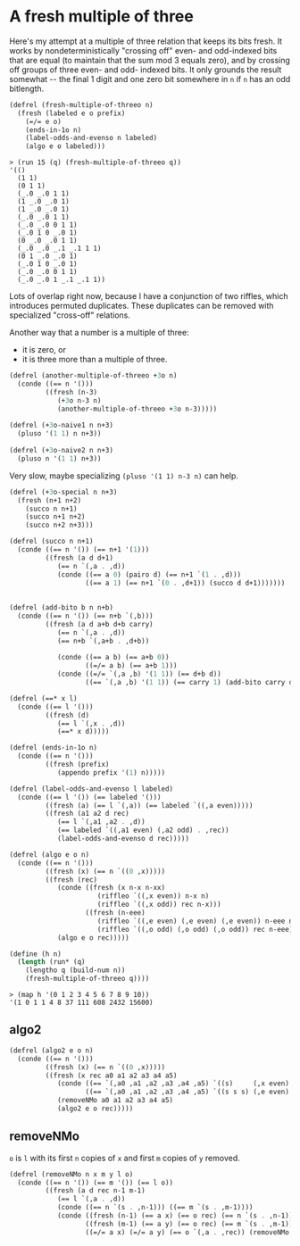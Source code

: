 # A fresh multiple of three

Here's my attempt at a multiple of three relation that keeps its bits fresh. It works by nondeterministically "crossing off" even- and odd-indexed bits that are equal (to maintain that the sum mod 3 equals zero), and by crossing off groups of three even- and odd- indexed bits. It only grounds the result somewhat -- the final 1 digit and one zero bit somewhere in `n` if `n` has an odd bitlength.

```scheme
(defrel (fresh-multiple-of-threeo n)
  (fresh (labeled e o prefix)
    (=/= e o)
    (ends-in-1o n)
    (label-odds-and-evenso n labeled)
    (algo e o labeled)))
```

```
> (run 15 (q) (fresh-multiple-of-threeo q))
'(()
  (1 1)
  (0 1 1)
  (_.0 _.0 1 1)
  (1 _.0 _.0 1)
  (1 _.0 _.0 1)
  (_.0 _.0 1 1)
  (_.0 _.0 0 1 1)
  (_.0 1 0 _.0 1)
  (0 _.0 _.0 1 1)
  (_.0 _.0 _.1 _.1 1 1)
  (0 1 _.0 _.0 1)
  (_.0 1 0 _.0 1)
  (_.0 _.0 0 1 1)
  (_.0 _.0 1 _.1 _.1 1))
```

Lots of overlap right now, because I have a conjunction of two riffles, which introduces permuted duplicates. These duplicates can be removed with specialized "cross-off" relations.


Another way that a number is a multiple of three:
* it is zero, or
* it is three more than a multiple of three.

```scheme
(defrel (another-multiple-of-threeo +3o n)
  (conde ((== n '()))
         ((fresh (n-3)
            (+3o n-3 n)
            (another-multiple-of-threeo +3o n-3)))))
            
(defrel (+3o-naive1 n n+3)
  (pluso '(1 1) n n+3))
  
(defrel (+3o-naive2 n n+3)
  (pluso n '(1 1) n+3))
```
Very slow, maybe specializing `(pluso '(1 1) n-3 n)` can help.

```scheme
(defrel (+3o-special n n+3)
  (fresh (n+1 n+2)
    (succo n n+1)
    (succo n+1 n+2)
    (succo n+2 n+3)))
```


```scheme
(defrel (succo n n+1)
  (conde ((== n '()) (== n+1 '(1)))
         ((fresh (a d d+1)
            (== n `(,a . ,d))
            (conde ((== a 0) (pairo d) (== n+1 `(1 . ,d)))
                   ((== a 1) (== n+1 `(0 . ,d+1)) (succo d d+1)))))))
                   
                   
(defrel (add-bito b n n+b)
  (conde ((== n '()) (== n+b `(,b)))
         ((fresh (a d a+b d+b carry)
            (== n `(,a . ,d))
            (== n+b `(,a+b . ,d+b))
            
            (conde ((== a b) (== a+b 0))
                   ((=/= a b) (== a+b 1)))
            (conde ((=/= `(,a ,b) '(1 1)) (== d+b d))
                   ((== `(,a ,b) '(1 1)) (== carry 1) (add-bito carry d d+b)))))))
```

```scheme
(defrel (==* x l)
  (conde ((== l '()))
         ((fresh (d)
            (== l `(,x . ,d))
            (==* x d)))))
```


```scheme
(defrel (ends-in-1o n)
  (conde ((== n '()))
         ((fresh (prefix)
            (appendo prefix '(1) n)))))
```

```scheme
(defrel (label-odds-and-evenso l labeled)
  (conde ((== l '()) (== labeled '()))
         ((fresh (a) (== l `(,a)) (== labeled `((,a even)))))
         ((fresh (a1 a2 d rec)
            (== l `(,a1 ,a2 . ,d))
            (== labeled `((,a1 even) (,a2 odd) . ,rec))
            (label-odds-and-evenso d rec)))))
```

```scheme
(defrel (algo e o n)
  (conde ((== n '()))
         ((fresh (x) (== n `((0 ,x)))))
         ((fresh (rec)
            (conde ((fresh (x n-x n-xx)
                      (riffleo `((,x even)) n-x n)
                      (riffleo `((,x odd)) rec n-x)))
                   ((fresh (n-eee)
                      (riffleo `((,e even) (,e even) (,e even)) n-eee n)
                      (riffleo `((,o odd) (,o odd) (,o odd)) rec n-eee))))
            (algo e o rec)))))
```


```scheme
(define (h n)
  (length (run* (q)
    (lengtho q (build-num n))
    (fresh-multiple-of-threeo q))))
```

```
> (map h '(0 1 2 3 4 5 6 7 8 9 10))
'(1 0 1 1 4 8 37 111 608 2432 15600)
```

## algo2
```scheme
(defrel (algo2 e o n)
  (conde ((== n '()))
         ((fresh (x) (== n `((0 ,x)))))
         ((fresh (x rec a0 a1 a2 a3 a4 a5)
            (conde ((== `(,a0 ,a1 ,a2 ,a3 ,a4 ,a5) `((s)     (,x even) (s)     (,x odd) n rec)))
                   ((== `(,a0 ,a1 ,a2 ,a3 ,a4 ,a5) `((s s s) (,e even) (s s s) (,o odd) n rec))))
            (removeNMo a0 a1 a2 a3 a4 a5)
            (algo2 e o rec)))))
```


## removeNMo
`o` is `l` with its first `n` copies of `x` and first `m` copies of `y` removed.
```scheme
(defrel (removeNMo n x m y l o)
  (conde ((== n '()) (== m '()) (== l o))
         ((fresh (a d rec n-1 m-1)
            (== l `(,a . ,d))
            (conde ((== n `(s . ,n-1))) ((== m `(s . ,m-1))))
            (conde ((fresh (n-1) (== a x) (== o rec) (== n `(s . ,n-1)) (removeNMo n-1 x m y d rec)))
                   ((fresh (m-1) (== a y) (== o rec) (== m `(s . ,m-1)) (removeNMo n x m-1 y d rec)))
                   ((=/= a x) (=/= a y) (== o `(,a . ,rec)) (removeNMo n x m y d rec)))))))
```
